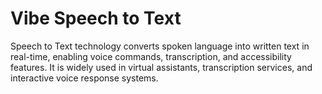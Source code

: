 # Vibe Speech to Text

Speech to Text technology converts spoken language into written text in real-time, enabling voice commands, transcription, and accessibility features. It is widely used in virtual assistants, transcription services, and interactive voice response systems.
